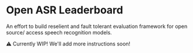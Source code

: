 # Open ASR Leaderboard

An effort to build reselient and fault tolerant evaluation framework for open source/ access speech recognition models.

⚠️ Currently WIP! We'll add more instructions soon!
